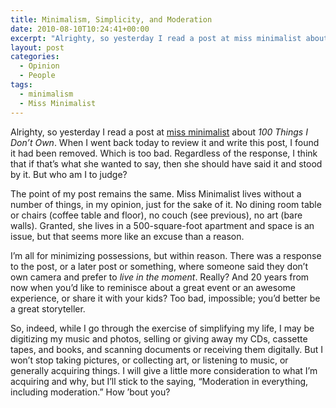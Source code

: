 ```yaml
---
title: Minimalism, Simplicity, and Moderation
date: 2010-08-10T10:24:41+00:00
excerpt: "Alrighty, so yesterday I read a post at miss minimalist about 100 Things I Don't Own. When I went back today to review"
layout: post
categories:
  - Opinion
  - People
tags:
  - minimalism
  - Miss Minimalist
---
```

Alrighty, so yesterday I read a post at [miss minimalist](http://www.missminimalist.com/) about _100 Things I Don’t Own_. When I went back today to review it and write this post, I found it had been removed. Which is too bad. Regardless of the response, I think that if that&#8217;s what she wanted to say, then she should have said it and stood by it. But who am I to judge?

The point of my post remains the same. Miss Minimalist lives without a number of things, in my opinion, just for the sake of it. No dining room table or chairs (coffee table and floor), no couch (see previous), no art (bare walls). Granted, she lives in a 500-square-foot apartment and space is an issue, but that seems more like an excuse than a reason.

I&#8217;m all for minimizing possessions, but within reason. There was a response to the post, or a later post or something, where someone said they don&#8217;t own camera and prefer to _live in the moment_. Really? And 20 years from now when you’d like to reminisce about a great event or an awesome experience, or share it with your kids? Too bad, impossible; you&#8217;d better be a great storyteller.

So, indeed, while I go through the exercise of simplifying my life, I may be digitizing my music and photos, selling or giving away my CDs, cassette tapes, and books, and scanning documents or receiving them digitally. But I won’t stop taking pictures, or collecting art, or listening to music, or generally acquiring things. I will give a little more consideration to what I&#8217;m acquiring and why, but I’ll stick to the saying, “Moderation in everything, including moderation.” How ’bout you?